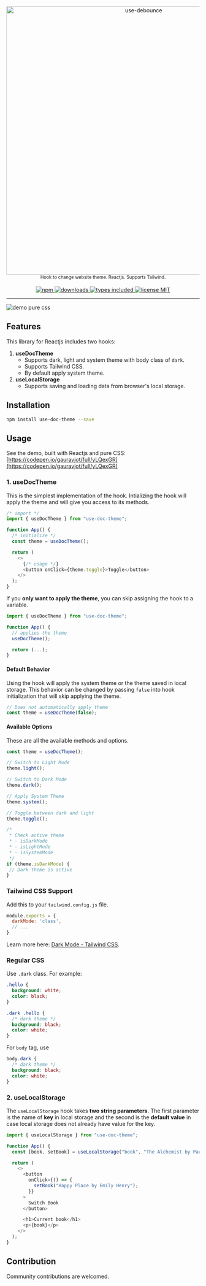 <div align="center">
  <a href="https://www.npmjs.com/package/use-doc-theme">
    <img src="https://raw.githubusercontent.com/nzran/use-doc-theme/main/usedoctheme-logo.png" width="700" alt="use-debounce" />
  </a>
  <br/>
  <small>Hook to change website theme. Reactjs. Supports Tailwind.</small>
</div>
<br/>
<div align="center">
  <a href="https://www.npmjs.com/package/use-doc-theme">
    <img alt="npm" src="https://img.shields.io/npm/v/use-doc-theme.svg" />
  </a>
  <a href="https://npmjs.org/package/use-doc-theme">
    <img alt="downloads" src="https://badgen.net/npm/dm/use-doc-theme" />
  </a>
  <a href="https://npmjs.org/package/use-doc-theme">
    <img alt="types included" src="https://badgen.net/npm/types/use-doc-theme" />
  </a>
  <a href="https://npmjs.org/package/use-doc-theme">
    <img alt="license MIT" src="https://badgen.net/npm/license/use-doc-theme" />
  </a>
</div>

---

![demo pure css](https://raw.githubusercontent.com/nzran/use-doc-theme/main/demo-pure-css.gif)

## Features

This library for Reactjs includes two hooks:

1. **useDocTheme**
    - Supports dark, light and system theme with body class of `dark`.
    - Supports Tailwind CSS.
    - By default apply system theme.
2. **useLocalStorage**
    - Supports saving and loading data from browser's local storage.

## Installation

```bash
npm install use-doc-theme --save
```

## Usage

See the demo, built with Reactjs and pure CSS: [https://codepen.io/gauravjot/full/yLQexGR](https://codepen.io/gauravjot/full/yLQexGR)

### 1. useDocTheme

This is the simplest implementation of the hook. Intializing the hook will apply the theme and will give you access to its methods.

```javascript
/* import */
import { useDocTheme } from "use-doc-theme";

function App() {
  /* initialize */
  const theme = useDocTheme();

  return (
    <>
      {/* usage */}
      <button onClick={theme.toggle}>Toggle</button>
    </>
  );
}
```

If you **only want to apply the theme**, you can skip assigning the hook to a variable.

```javascript
import { useDocTheme } from "use-doc-theme";

function App() {
  // applies the theme
  useDocTheme();

  return (...);
}
```

#### Default Behavior

Using the hook will apply the system theme or the theme saved in local storage. This behavior can be changed by passing `false` into hook initialization that will skip applying the theme.

```javascript
// Does not automatically apply theme
const theme = useDocTheme(false);
```

#### Available Options

These are all the available methods and options.

```javascript
const theme = useDocTheme();

// Switch to Light Mode
theme.light();

// Switch to Dark Mode
theme.dark();

// Apply System Theme
theme.system();

// Toggle between dark and light
theme.toggle();

/*
 * Check active theme
 * - isDarkMode
 * - isLightMode
 * - isSystemMode
 */
if (theme.isDarkMode) {
 // Dark Theme is active
}
```

### Tailwind CSS Support

Add this to your `tailwind.config.js` file.

```javascript
module.exports = {
  darkMode: 'class',
  // ...
}
```

Learn more here: [Dark Mode - Tailwind CSS](https://tailwindcss.com/docs/dark-mode).

### Regular CSS

Use `.dark` class. For example:

```css
.hello {
  background: white;
  color: black;
}

.dark .hello {
  /* dark theme */
  background: black;
  color: white;
}
```

For `body` tag, use

```css
body.dark {
  /* dark theme */
  background: black;
  color: white;
}
```

### 2. useLocalStorage

The `useLocalStorage` hook takes **two string parameters**. The first parameter is the name of **key** in local storage and the second is the **default value** in case local storage does not already have value for the key.

```javascript
import { useLocalStorage } from "use-doc-theme";

function App() {
  const [book, setBook] = useLocalStorage("book", "The Alchemist by Paulo Coelho");

  return (
    <>
      <button
        onClick={() => {
          setBook("Happy Place by Emily Henry");
        }}
      >
        Switch Book
      </button>

      <h1>Current book</h1>
      <p>{book}</p>
    </>
  );
}
```

## Contribution

Community contributions are welcomed.

